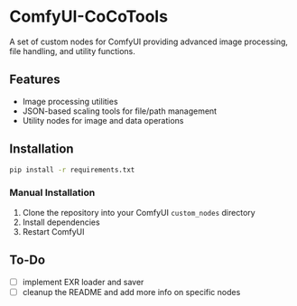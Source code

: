# ComfyUI-CoCoTools

A set of custom nodes for ComfyUI providing advanced image processing, file handling, and utility functions.

## Features
- Image processing utilities  
- JSON-based scaling tools for file/path management
- Utility nodes for image and data operations


## Installation
```bash
pip install -r requirements.txt
```

### Manual Installation
1. Clone the repository into your ComfyUI `custom_nodes` directory
2. Install dependencies
3. Restart ComfyUI




## To-Do
- [ ] implement EXR loader and saver
- [ ] cleanup the README and add more info on specific nodes